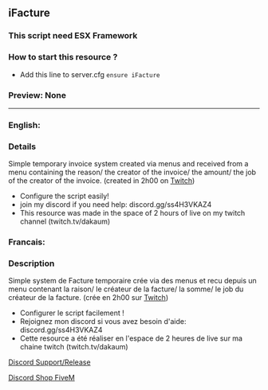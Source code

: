 ## iFacture

### This script need ESX Framework

### How to start this resource ?
- Add this line to server.cfg `ensure iFacture`

### Preview: None

____

### English:

### Details
Simple temporary invoice system created via menus and received from a menu containing the reason/ the creator of the invoice/ the amount/ the job of the creator of the invoice. (created in 2h00 on [Twitch](https://twitch.tv/dakaum))

- Configure the script easily!
- join my discord if you need help: discord.gg/ss4H3VKAZ4
- This resource was made in the space of 2 hours of live on my twitch channel (twitch.tv/dakaum)

### Francais:

### Description
Simple system de Facture temporaire crée via des menus et recu depuis un menu contenant la raison/ le créateur de la facture/ la somme/ le job du créateur de la facture. (crée en 2h00 sur [Twitch](https://twitch.tv/dakaum))

- Configurer le script facilement !
- Rejoignez mon discord si vous avez besoin d'aide: discord.gg/ss4H3VKAZ4
- Cette resource a été réaliser en l'espace de 2 heures de live sur ma chaine twitch (twitch.tv/dakaum)

[Discord Support/Release](https://discord.gg/EBfXQ94ewu)

[Discord Shop FiveM](https://discord.gg/mUmeeUsFcU)
